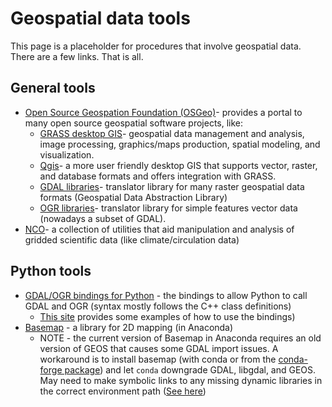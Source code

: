 # Geospatial data tools

This page is a placeholder for procedures that involve geospatial data.
There are a few links. That is all.


## General tools

* [Open Source Geospation Foundation (OSGeo)](http://www.osgeo.org/)- provides a portal to many open source geospatial software projects, like:
  * [GRASS desktop GIS](http://grass.osgeo.org/)- geospatial data management and analysis, image processing, graphics/maps production, spatial modeling, and visualization.
  * [Qgis](http://qgis.osgeo.org/)- a more user friendly desktop GIS that supports vector, raster, and database formats and offers integration with GRASS.
  * [GDAL libraries](http://www.gdal.org/)- translator library for many raster geospatial data formats (Geospatial Data Abstraction Library)
  * [OGR libraries](http://www.gdal.org/ogr/index.html)- translator library for simple features vector data (nowadays a subset of GDAL).
* [NCO](http://nco.sourceforge.net/)- a collection of utilities that aid manipulation and analysis of gridded scientific data (like climate/circulation data)

## Python tools

* [GDAL/OGR bindings for Python](https://pypi.python.org/pypi/GDAL/) - the bindings to allow Python to call GDAL and OGR (syntax mostly follows the C++ class definitions)
    - [This site](https://pcjericks.github.io/py-gdalogr-cookbook/index.html) provides some examples of how to use the bindings)
* [Basemap](http://matplotlib.org/basemap/users/intro.html) - a library for 2D mapping (in Anaconda)
    - NOTE - the current version of Basemap in Anaconda requires an old version of GEOS that causes some GDAL import issues. A workaround is to install basemap (with conda or from the [conda-forge package](https://anaconda.org/conda-forge/basemap)) and let `conda` downgrade GDAL, libgdal, and GEOS. May need to make symbolic links to any missing dynamic libraries in the correct environment path ([See here](http://stackoverflow.com/questions/36268322/ddg#36295620))
